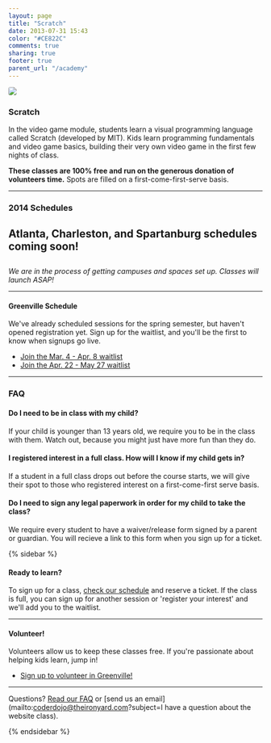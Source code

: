 ```yaml
---
layout: page
title: "Scratch"
date: 2013-07-31 15:43
color: "#CE822C"
comments: true
sharing: true
footer: true
parent_url: "/academy"
---
```


<img src="/images/education/coderdojo/coderdojo-scratch-kids.jpg" style="border-radius: 3px;">

### Scratch

In the video game module, students learn a visual programming language called Scratch (developed by MIT). Kids learn programming fundamentals and video game basics, building their very own video game in the first few nights of class.

**These classes are 100% free and run on the generous donation of volunteers time.** Spots are filled on a first-come-first-serve basis. 

---
<a id="schedule"></a>
### 2014 Schedules

<h4 style="font-size:21px;">Atlanta, Charleston, and Spartanburg schedules coming soon!</h4>

*We are in the process of getting campuses and spaces set up. Classes will launch ASAP!*

---

#### Greenville Schedule

We've already scheduled sessions for the spring semester, but haven't opened registration yet. Sign up for the waitlist, and you'll be the first to know when signups go live. 
  
* <a href="http://eepurl.com/EwEp5"> Join the Mar. 4 - Apr. 8 waitlist</a>
* <a href="http://eepurl.com/EwErn"> Join the Apr. 22 - May 27 waitlist</a>

---
<a id="faq"></a>
### FAQ

#### Do I need to be in class with my child?

If your child is younger than 13 years old, we require you to be in the class with them. Watch out, because you might just have more fun than they do. 

#### I registered interest in a full class. How will I know if my child gets in?

If a student in a full class drops out before the course starts, we will give their spot to those who registered interest on a first-come-first serve basis. 

#### Do I need to sign any legal paperwork in order for my child to take the class? 

We require every student to have a waiver/release form signed by a parent or guardian. You will recieve a link to this form when you sign up for a ticket. 

{% sidebar %}

#### Ready to learn?

To sign up for a class, [check our schedule](#schedule) and reserve a ticket. If the class is full, you can sign up for another session or 'register your interest' and we'll add you to the waitlist. 

---
#### Volunteer!

Volunteers allow us to keep these classes free. If you're passionate about helping kids learn, jump in!

<ul>
  <li><a href="http://eepurl.com/DWo8v"> Sign up to volunteer in Greenville!</a></li>
</ul>

---

Questions? [Read our FAQ](#faq) or [send us an email](mailto:coderdojo@theironyard.com?subject=I have a question about the website class).

{% endsidebar %}
